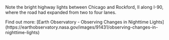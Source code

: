 <p>Note the bright highway lights between Chicago and Rockford, Il along I-90, where the road had expanded from two to four lanes. </p>
Find out more: [Earth Observatory - Observing Changes in Nighttime Lights](https://earthobservatory.nasa.gov/images/91431/observing-changes-in-nighttime-lights)
